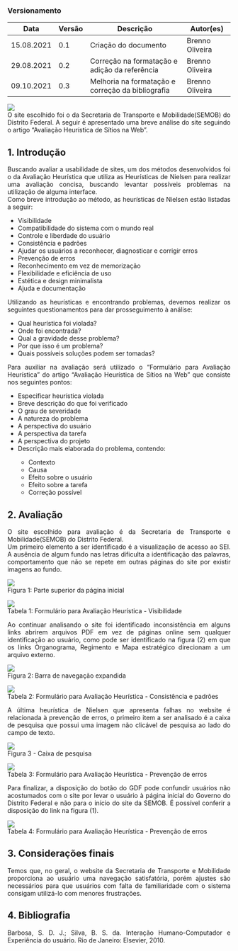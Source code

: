 ### Versionamento

| Data       | Versão | Descrição                                         | Autor(es)       |
| ---------- | ------ | ------------------------------------------------- | --------------- |
| 15.08.2021 | 0.1    | Criação do documento                              | Brenno Oliveira |
| 29.08.2021 | 0.2    | Correção na formatação e adição da referência     | Brenno Oliveira |
| 09.10.2021 | 0.3    | Melhoria na formatação e correção da bibliografia | Brenno Oliveira |

<img src="images/semob_logo.png">

<div style="text-align: justify">O site escolhido foi o da Secretaria de Transporte e Mobilidade(SEMOB) do Distrito Federal. A seguir é apresentado uma breve análise do site seguindo o artigo “Avaliação Heurística de Sítios na Web”.</div>

## 1. Introdução

<div style="text-align: justify">Buscando avaliar a usabilidade de sites, um dos métodos desenvolvidos foi o da Avaliação Heurística que utiliza as Heurísticas de Nielsen para realizar uma avaliação concisa, buscando levantar possíveis problemas na utilização de alguma interface.</div>

<div style="text-align: justify">Como breve introdução ao método, as heurísticas de Nielsen estão listadas a seguir:</div>
<ul>
	<li>Visibilidade</li>
	<li>Compatibilidade do sistema com o mundo real</li>
	<li>Controle e liberdade do usuário</li>    
	<li>Consistência e padrões</li>    
	<li>Ajudar os usuários a reconhecer, diagnosticar e corrigir erros</li>
	<li>Prevenção de erros</li>    
	<li>Reconhecimento em vez de memorização</li>    
	<li>Flexibilidade e eficiência de uso</li>    
	<li>Estética e design minimalista</li>    
	<li>Ajuda e documentação</li>
</ul>
<div style="text-align: justify">Utilizando as heurísticas e encontrando problemas, devemos realizar os seguintes questionamentos para dar prosseguimento à análise:</div>
<ul>
	<li>Qual heurística foi violada?</li>    
	<li>Onde foi encontrada?</li>    
	<li>Qual a gravidade desse problema?</li>
	<li>Por que isso é um problema?</li>
	<li>Quais possíveis soluções podem ser tomadas?</li>
</ul>

<div style="text-align: justify">Para auxiliar na avaliação será utilizado o “Formulário para Avaliação Heurística” do artigo “Avaliação Heurística de Sítios na Web” que consiste nos seguintes pontos:</div>
<ul>
<li>Especificar heurística violada</li>    
<li>Breve descrição do que foi verificado</li>    
<li>O grau de severidade</li>    
<li>A natureza do problema</li>    
<li>A perspectiva do usuário</li>    
<li>A perspectiva da tarefa</li>    
<li>A perspectiva do projeto</li>    
<li>Descrição mais elaborada do problema, contendo:</li>
	<ul>    
	<li>Contexto</li>    
	<li>Causa</li>    
	<li>Efeito sobre o usuário</li>    
	<li>Efeito sobre a tarefa</li>    
	<li>Correção possível</li>
	</ul>
</ul>

## 2. Avaliação

<div style="text-align: justify">O site escolhido para avaliação é da Secretaria de Transporte e Mobilidade(SEMOB) do Distrito Federal.</div>

<div style="text-align: justify">Um primeiro elemento a ser identificado é a visualização de acesso ao SEI. A ausência de algum fundo nas letras dificulta a identificação das palavras, comportamento que não se repete em outras páginas do site por existir imagens ao fundo.</div>

<img src="images/site-selecionado-figura1.png"> <br>
Figura 1: Parte superior da página inicial<br>

<img src="images/site-selecionado-tabela1.png"> <br>
Tabela 1: Formulário para Avaliação Heurística - Visibilidade<br>

<div style="text-align: justify">Ao continuar analisando o site foi identificado inconsistência em alguns links abrirem arquivos PDF em vez de páginas online sem qualquer identificação ao usuário, como pode ser identificado na figura (2) em que os links Organograma, Regimento e Mapa estratégico direcionam a um arquivo externo.<div style="text-align: justify">

<img src="images/site-selecionado-figura2.png"> <br>
Figura 2: Barra de navegação expandida<br>

<img src="images/site-selecionado-tabela2.png"> <br>
Tabela 2: Formulário para Avaliação Heurística - Consistência e padrões<br>

<div style="text-align: justify">A última heurística de Nielsen que apresenta falhas no website é relacionada à prevenção de erros, o primeiro item a ser analisado é a caixa de pesquisa que possui uma imagem não clicável de pesquisa ao lado do campo de texto.</div>

<img src="images/site-selecionado-figura3.png"> <br>
Figura 3 - Caixa de pesquisa<br>

<img src="images/site-selecionado-tabela3.png"><br>
Tabela 3: Formulário para Avaliação Heurística - Prevenção de erros<br>

<div style="text-align: justify">Para finalizar, a disposição do botão do GDF pode confundir usuários não acostumados com o site por levar o usuário à página inicial do Governo do Distrito Federal e não para o início do site da SEMOB. É possível conferir a disposição do link na figura (1).</div>

<img src="images/site-selecionado-tabela4.png"><br>
Tabela 4: Formulário para Avaliação Heurística - Prevenção de erros<br>

## 3. Considerações finais

<div style="text-align: justify">Temos que, no geral, o website da Secretaria de Transporte e Mobilidade proporciona ao usuário uma navegação satisfatória, porém ajustes são necessários para que usuários com falta de familiaridade com o sistema consigam utilizá-lo com menores frustrações.</div>

## 4. Bibliografia

Barbosa, S. D. J.; Silva, B. S. da. Interação Humano-Computador e Experiência do usuário. Rio de Janeiro: Elsevier, 2010.
